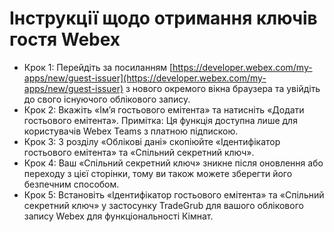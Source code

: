 # Інструкції щодо отримання ключів гостя Webex
- Крок 1: Перейдіть за посиланням [https://developer.webex.com/my-apps/new/guest-issuer](https://developer.webex.com/my-apps/new/guest-issuer) з нового окремого вікна браузера та увійдіть до свого існуючого облікового запису.
- Крок 2: Вкажіть «Ім’я гостьового емітента» та натисніть «Додати гостьового емітента». Примітка: Ця функція доступна лише для користувачів Webex Teams з платною підпискою.
- Крок 3: З розділу «Облікові дані» скопіюйте «Ідентифікатор гостьового емітента» та «Спільний секретний ключ».
- Крок 4: Ваш «Спільний секретний ключ» зникне після оновлення або переходу з цієї сторінки, тому ви також можете зберегти його безпечним способом.
- Крок 5: Встановіть «Ідентифікатор гостьового емітента» та «Спільний секретний ключ» у застосунку TradeGrub для вашого облікового запису Webex для функціональності Кімнат.
